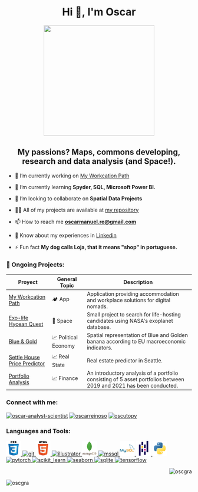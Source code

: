 
<h1 align="center">Hi 👋, I'm Oscar</h1> <p align="center">
  
<p align="center">
  <img src="https://media.giphy.com/media/ykEcjPgbKboYv8nvOD/giphy.gif" width="300" height="300" />
</p>

<p align="center">  
<h2 align="center">My passions? Maps, commons developing, research and data analysis (and Space!).</h3>
</p>

- 🔭 I’m currently working on [My Workcation Path](https://github.com/OSCGRA/my-workcation-path)

- 🌱 I’m currently learning **Spyder, SQL, Microsoft Power BI.**

- 👯 I’m looking to collaborate on **Spatial Data Projects**

- 👨‍💻 All of my projects are available at [my repository](https://github.com/OSCGRA?tab=repositories)

- 📫 How to reach me **oscarmanuel.re@gmail.com**

- 📄 Know about my experiences in [Linkedin](https://www.linkedin.com/in/oscar-analyst-scientist/)

- ⚡ Fun fact **My dog calls Loja, that it means "shop" in portuguese.**
</p>

<h3>💼 Ongoing Projects:</h2>  

| Proyect  | General Topic | Description |
| ------------- | ------------- | ------------- |
| [My Workcation Path](https://github.com/OSCGRA/my-workcation-path)  | 🏕️ App        |  Application providing accommodation and workplace solutions for digital nomads. |
| [Exo-life Hycean Quest](https://github.com/OSCGRA/exolife-hycean-quest) | 🌌 Space      |   Small project to search for life-hosting candidates using NASA's exoplanet database. |
| [Blue & Gold](https://github.com/OSCGRA/blue-and-gold) | 📈  Political Economy    | Spatial representation of Blue and Golden banana according to EU macroeconomic indicators. |
| [Settle House Price Predictor](https://github.com/OSCGRA/seattle-house-price-predictor) | 📈  Real State   | Real estate predictor in Seattle.|
| [Portfolio Analysis](https://github.com/OSCGRA/portfolio-analysis) | 📈  Finance    | An introductory analysis of a portfolio consisting of 5 asset portfolios between 2019 and 2021 has been conducted. |
</p>

<h3 align="left">Connect with me:</h3>
<p align="left">
<a href="https://linkedin.com/in/oscar-analyst-scientist" target="blank"><img align="center" src="https://raw.githubusercontent.com/rahuldkjain/github-profile-readme-generator/master/src/images/icons/Social/linked-in-alt.svg" alt="oscar-analyst-scientist" height="30" width="40" /></a>
<a href="https://kaggle.com/oscarreinoso" target="blank"><img align="center" src="https://raw.githubusercontent.com/rahuldkjain/github-profile-readme-generator/master/src/images/icons/Social/kaggle.svg" alt="oscarreinoso" height="30" width="40" /></a>
<a href="https://instagram.com/oscutopy" target="blank"><img align="center" src="https://raw.githubusercontent.com/rahuldkjain/github-profile-readme-generator/master/src/images/icons/Social/instagram.svg" alt="oscutopy" height="30" width="40" /></a>
</p>

<h3 align="left">Languages and Tools:</h3>
<p align="left"> <a href="https://www.w3schools.com/css/" target="_blank" rel="noreferrer"> <img src="https://raw.githubusercontent.com/devicons/devicon/master/icons/css3/css3-original-wordmark.svg" alt="css3" width="40" height="40"/> </a> <a href="https://git-scm.com/" target="_blank" rel="noreferrer"> <img src="https://www.vectorlogo.zone/logos/git-scm/git-scm-icon.svg" alt="git" width="40" height="40"/> </a> <a href="https://www.w3.org/html/" target="_blank" rel="noreferrer"> <img src="https://raw.githubusercontent.com/devicons/devicon/master/icons/html5/html5-original-wordmark.svg" alt="html5" width="40" height="40"/> </a> <a href="https://www.adobe.com/in/products/illustrator.html" target="_blank" rel="noreferrer"> <img src="https://www.vectorlogo.zone/logos/adobe_illustrator/adobe_illustrator-icon.svg" alt="illustrator" width="40" height="40"/> </a> <a href="https://www.mongodb.com/" target="_blank" rel="noreferrer"> <img src="https://raw.githubusercontent.com/devicons/devicon/master/icons/mongodb/mongodb-original-wordmark.svg" alt="mongodb" width="40" height="40"/> </a> <a href="https://www.microsoft.com/en-us/sql-server" target="_blank" rel="noreferrer"> <img src="https://www.svgrepo.com/show/303229/microsoft-sql-server-logo.svg" alt="mssql" width="40" height="40"/> </a> <a href="https://www.mysql.com/" target="_blank" rel="noreferrer"> <img src="https://raw.githubusercontent.com/devicons/devicon/master/icons/mysql/mysql-original-wordmark.svg" alt="mysql" width="40" height="40"/> </a> <a href="https://pandas.pydata.org/" target="_blank" rel="noreferrer"> <img src="https://raw.githubusercontent.com/devicons/devicon/2ae2a900d2f041da66e950e4d48052658d850630/icons/pandas/pandas-original.svg" alt="pandas" width="40" height="40"/> </a> <a href="https://www.python.org" target="_blank" rel="noreferrer"> <img src="https://raw.githubusercontent.com/devicons/devicon/master/icons/python/python-original.svg" alt="python" width="40" height="40"/> </a> <a href="https://pytorch.org/" target="_blank" rel="noreferrer"> <img src="https://www.vectorlogo.zone/logos/pytorch/pytorch-icon.svg" alt="pytorch" width="40" height="40"/> </a> <a href="https://scikit-learn.org/" target="_blank" rel="noreferrer"> <img src="https://upload.wikimedia.org/wikipedia/commons/0/05/Scikit_learn_logo_small.svg" alt="scikit_learn" width="40" height="40"/> </a> <a href="https://seaborn.pydata.org/" target="_blank" rel="noreferrer"> <img src="https://seaborn.pydata.org/_images/logo-mark-lightbg.svg" alt="seaborn" width="40" height="40"/> </a> <a href="https://www.sqlite.org/" target="_blank" rel="noreferrer"> <img src="https://www.vectorlogo.zone/logos/sqlite/sqlite-icon.svg" alt="sqlite" width="40" height="40"/> </a> <a href="https://www.tensorflow.org" target="_blank" rel="noreferrer"> <img src="https://www.vectorlogo.zone/logos/tensorflow/tensorflow-icon.svg" alt="tensorflow" width="40" height="40"/> </a> </p>

<p>&nbsp;<img align="right" src="https://github-readme-stats.vercel.app/api?username=oscgra&show_icons=true&locale=en" alt="oscgra" /></p>

<p><img align="left" src="https://github-readme-stats.vercel.app/api/top-langs?username=oscgra&show_icons=true&locale=en&layout=compact" alt="oscgra" /></p>


